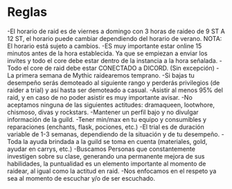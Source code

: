 # Reglas
-El horario de raid es de viernes a domingo con 3 horas de raideo de 9 ST A 12 ST, el horario puede cambiar dependiendo del horario de verano. NOTA: El horario está sujeto a cambios.
-ES muy importante estar online 15 minutos antes de la hora establecida. Ya que se empiezan a enviar los invites y todo el core debe estar dentro 
de la instancia a la hora señalada.
-Todo el core de raid debe estar CONECTADO a DICORD. (Sin excepción) 
-La primera semana de Mythic raidearemos temprano.
-Si bajas tu desempeño serás demoteado al siguiente rango y perderás privilegios (de raider a trial) y así hasta ser demoteado a casual. 
-Asistir al menos 95% del raid, y en caso de no poder asistir es muy importante avisar.
-No aceptamos ninguna de las siguientes actitudes: dramaqueen, lootwhore, chismoso, divas y rockstars.
-Mantener un perfil bajo y no divulgar información de la guild.
-Tener min/max en tu equipo y consumibles y reparaciones (enchants, flask, pociones, etc.)
-El trial es de duración variable de 1-3 semanas, dependiendo de la situación y de tu desempeño.
-Toda la ayuda brindada a la guild se toma en cuenta (materiales, gold, ayudar en carrys, etc.)
-Buscamos Personas que constantemente investigen sobre su clase, generando una permanente mejora de sus habilidades, la puntualidad es un elemento importante al momento de raidear, al igual como la actitud en raid.
-Nos enfocamos en el respeto ya sea al momento de escuchar y/o de ser escuchado.
